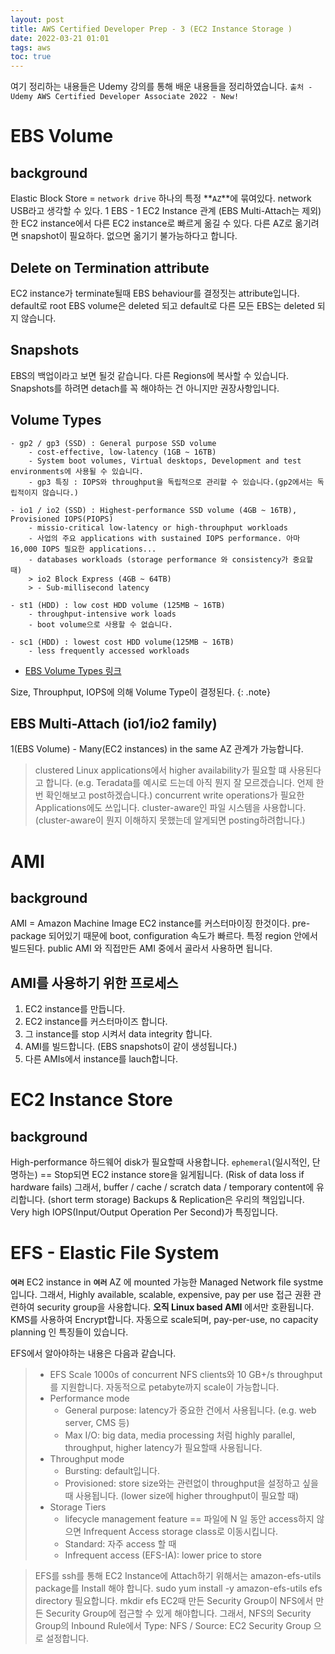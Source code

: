 ```yaml
---
layout: post
title: AWS Certified Developer Prep - 3 (EC2 Instance Storage )
date: 2022-03-21 01:01
tags: aws
toc: true
---
```

여기 정리하는 내용들은 Udemy 강의를 통해 배운 내용들을 정리하였습니다.
`출처 - Udemy AWS Certified Developer Associate 2022 - New!`

# EBS Volume
## background
Elastic Block Store = `network drive`
하나의 특정 **`AZ`**에 묶여있다.
network USB라고 생각할 수 있다.
1 EBS - 1 EC2 Instance 관계 (EBS Multi-Attach는 제외)
한 EC2 instance에서 다른 EC2 instance로 빠르게 옮길 수 있다.
다른 AZ로 옮기려면 snapshot이 필요하다. 없으면 옮기기 불가능하다고 합니다.

## Delete on Termination attribute
EC2 instance가 terminate될때 EBS behaviour를 결정짓는 attribute입니다.
default로 root EBS volume은 deleted 되고
default로 다른 모든 EBS는 deleted 되지 않습니다.

## Snapshots
EBS의 백업이라고 보면 될것 같습니다. 다른 Regions에 복사할 수 있습니다.
Snapshots를 하려면 detach를 꼭 해야하는 건 아니지만 권장사항입니다.

## Volume Types
    - gp2 / gp3 (SSD) : General purpose SSD volume
        - cost-effective, low-latency (1GB ~ 16TB)
        - System boot volumes, Virtual desktops, Development and test environments에 사용될 수 있습니다.
        - gp3 특징 : IOPS와 throughput을 독립적으로 관리할 수 있습니다.(gp2에서는 독립적이지 않습니다.)

    - io1 / io2 (SSD) : Highest-performance SSD volume (4GB ~ 16TB), Provisioned IOPS(PIOPS)
        - missio-critical low-latency or high-throuphput workloads
        - 사업의 주요 applications with sustained IOPS performance. 아마 16,000 IOPS 필요한 applications...
        - databases workloads (storage performance 와 consistency가 중요할 때)
        > io2 Block Express (4GB ~ 64TB)
        > - Sub-millisecond latency

    - st1 (HDD) : low cost HDD volume (125MB ~ 16TB)
        - throughput-intensive work loads
        - boot volume으로 사용할 수 없습니다.

    - sc1 (HDD) : lowest cost HDD volume(125MB ~ 16TB)
        - less frequently accessed workloads
    
- [EBS Volume Types 링크](https://docs.aws.amazon.com/AWSEC2/latest/UserGuide/ebs-volume-types.html)

Size, Throuphput, IOPS에 의해 Volume Type이 결정된다.
{: .note}

## EBS Multi-Attach (io1/io2 family)
1(EBS Volume) - Many(EC2 instances) in the same AZ 관계가 가능합니다.
> clustered Linux applications에서 higher availability가 필요할 떄 사용된다고 합니다. (e.g. Teradata를 예시로 드는데 아직 뭔지 잘 모르겠습니다. 언제 한번 확인해보고 post하겠습니다.)
> concurrent write operations가 필요한 Applications에도 쓰입니다.
> cluster-aware인 파일 시스템을 사용합니다. (cluster-aware이 뭔지 이해하지 못했는데 알게되면 posting하려합니다.)

# AMI

## background
AMI = Amazon Machine Image
EC2 instance를 커스터마이징 한것이다.
pre-package 되어있기 때문에 boot, configuration 속도가 빠르다.
특정 region 안에서 빌드된다.
public AMI 와 직접만든 AMI 중에서 골라서 사용하면 됩니다.

## AMI를 사용하기 위한 프로세스
1. EC2 instance를 만듭니다.
2. EC2 instance를 커스터마이즈 합니다.
3. 그 instance를 stop 시켜서 data integrity 합니다.
4. AMI를 빌드합니다. (EBS snapshots이 같이 생성됩니다.)
5. 다른 AMIs에서 instance를 lauch합니다.

# EC2 Instance Store
## background
High-performance 하드웨어 disk가 필요할때 사용합니다.
`ephemeral`(일시적인, 단명하는) == Stop되면 EC2 instance store을 잃게됩니다. (Risk of data loss if hardware fails)
그래서, buffer / cache / scratch data / temporary content에 유리합니다. (short term storage)
Backups & Replication은 우리의 책임입니다.
Very high IOPS(Input/Output Operation Per Second)가 특징입니다.

# EFS - Elastic File System
**`여러`** EC2 instance in **`여러`** AZ 에 mounted 가능한 Managed Network file systme입니다.
그래서, Highly available, scalable, expensive, pay per use
접근 권환 관련하여 security group을 사용합니다.
**오직 Linux based AMI** 에서만 호환됩니다.
KMS를 사용하여 Encrypt합니다.
자동으로 scale되며, pay-per-use, no capacity planning 인 특징들이 있습니다.

EFS에서 알아야하는 내용은 다음과 같습니다.
> - EFS Scale
>   1000s of concurrent NFS clients와 10 GB+/s throughput를 지원합니다.
>   자동적으로 petabyte까지 scale이 가능합니다.
> - Performance mode
>   - General purpose: latency가 중요한 건에서 사용됩니다. (e.g. web server, CMS 등)
>   - Max I/O: big data, media processing 처럼 highly parallel, throughput, higher latency가 필요할때 사용됩니다.
> - Throughput mode
>   - Bursting: default입니다.
>   - Provisioned: store size와는 관련없이 throughput을 설정하고 싶을 때 사용됩니다. (lower size에 higher throughput이 필요할 때)
> - Storage Tiers
>   - lifecycle management feature == 파일에 N 일 동안 access하지 않으면 Infrequent Access storage class로 이동시킵니다.
>   - Standard: 자주 access 할 때
>   - Infrequent access (EFS-IA): lower price to store


> EFS를 ssh를 통해 EC2 Instance에 Attach하기 위해서는 amazon-efs-utils package를 Install 해야 합니다.
> sudo yum install -y amazon-efs-utils
> efs directory 필요합니다.
> mkdir efs
> EC2때 만든 Security Group이 NFS에서 만든 Security Group에 접근할 수 있게 해야합니다.
> 그래서, NFS의 Security Group의 Inbound Rule에서 Type: NFS / Source: EC2 Security Group 으로 설정합니다.